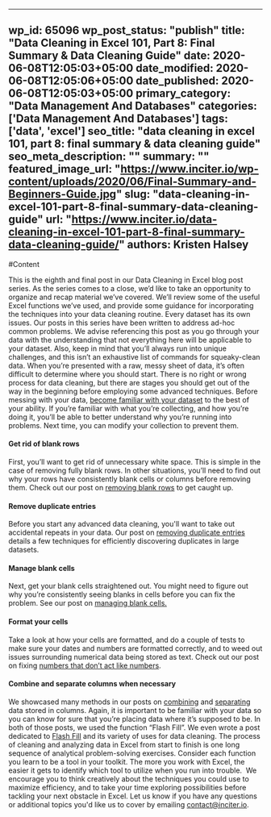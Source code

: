 
---
wp_id: 65096
wp_post_status: "publish" 
title: "Data Cleaning in Excel 101, Part 8: Final Summary & Data Cleaning Guide"
date: 2020-06-08T12:05:03+05:00
date_modified: 2020-06-08T12:05:06+05:00
date_published: 2020-06-08T12:05:03+05:00
primary_category: "Data Management And Databases"
categories: ['Data Management And Databases'] 
tags: ['data', 'excel']
seo_title: "data cleaning in excel 101, part 8: final summary & data cleaning guide"
seo_meta_description: ""
summary: ""
featured_image_url: "https://www.inciter.io/wp-content/uploads/2020/06/Final-Summary-and-Beginners-Guide.jpg"
slug: "data-cleaning-in-excel-101-part-8-final-summary-data-cleaning-guide"
url: "https://www.inciter.io/data-cleaning-in-excel-101-part-8-final-summary-data-cleaning-guide/"
authors: Kristen Halsey
---

#Content



This is the eighth and final post in our Data Cleaning in Excel blog post series. As the series comes to a close, we’d like to take an opportunity to organize and recap material we’ve covered. We’ll review some of the useful Excel functions we’ve used, and provide some guidance for incorporating the techniques into your data cleaning routine.
Every dataset has its own issues. Our posts in this series have been written to address ad-hoc common problems. We advise referencing this post as you go through your data with the understanding that not everything here will be applicable to your dataset. Also, keep in mind that you’ll always run into unique challenges, and this isn’t an exhaustive list of commands for squeaky-clean data.
When you’re presented with a raw, messy sheet of data, it’s often difficult to determine where you should start. There is no right or wrong process for data cleaning, but there are stages you should get out of the way in the beginning before employing some advanced techniques.
Before messing with your data, <u>become familiar with your dataset</u> to the best of your ability. If you’re familiar with what you’re collecting, and how you’re doing it, you’ll be able to better understand why you’re running into problems. Next time, you can modify your collection to prevent them.
#### Get rid of blank rows
First, you’ll want to get rid of unnecessary white space. This is simple in the case of removing fully blank rows. In other situations, you’ll need to find out why your rows have consistently blank cells or columns before removing them. Check out our post on [removing blank rows](https://www.inciter.io/data-cleaning-in-excel-101-part-1/) to get caught up.
#### Remove duplicate entries
Before you start any advanced data cleaning, you'll want to take out accidental repeats in your data. Our post on [removing duplicate entries](https://www.inciter.io/data-cleaning-in-excel-101-part-6-removing-duplicates/) details a few techniques for efficiently discovering duplicates in large datasets.
#### __Manage blank cells__
Next, get your blank cells straightened out. You might need to figure out why you’re consistently seeing blanks in cells before you can fix the problem. See our post on [managing blank cells.](https://www.inciter.io/data-cleaning-in-excel-101-part-7-managing-blank-cells/)
#### Format your cells
Take a look at how your cells are formatted, and do a couple of tests to make sure your dates and numbers are formatted correctly, and to weed out issues surrounding numerical data being stored as text. Check out our post on fixing [numbers that don’t act like numbers](https://www.inciter.io/data-cleaning-in-excel-101-part-5-numbers-that-dont-act-like-numbers-and-leading-zeros/).
#### __Combine and separate columns when necessary__
We showcased many methods in our posts on [combining](https://www.inciter.io/data-cleaning-in-excel-101-part-3-combining-data-from-multiple-columns/) and [separating](https://www.inciter.io/data-cleaning-in-excel-101-part-2-splitting-up-cell-contents-into-multiple-columns/) data stored in columns. Again, it is important to be familiar with your data so you can know for sure that you’re placing data where it’s supposed to be. In both of those posts, we used the function “Flash Fill”. We even wrote a post dedicated to [Flash Fill](https://www.inciter.io/data-cleaning-in-excel-101-part-4-more-uses-for-flash-fill/) and its variety of uses for data cleaning.
The process of cleaning and analyzing data in Excel from start to finish is one long sequence of analytical problem-solving exercises. Consider each function you learn to be a tool in your toolkit. The more you work with Excel, the easier it gets to identify which tool to utilize when you run into trouble.&nbsp; We encourage you to think creatively about the techniques you could use to maximize efficiency, and to take your time exploring possibilities before tackling your next obstacle in Excel. Let us know if you have any questions or additional topics you'd like us to cover by emailing [contact@inciter.io](mailto:contact@inciter.io).


